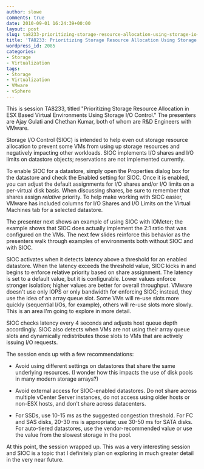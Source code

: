 ```yaml
---
author: slowe
comments: true
date: 2010-09-01 16:24:39+00:00
layout: post
slug: ta8233-prioritizing-storage-resource-allocation-using-storage-io-control
title: 'TA8233: Prioritizing Storage Resource Allocation Using Storage I/O Control'
wordpress_id: 2085
categories:
- Storage
- Virtualization
tags:
- Storage
- Virtualization
- VMware
- vSphere
---
```


This is session TA8233, titled "Prioritizing Storage Resource Allocation in ESX Based Virtual Environments Using Storage I/O Control." The presenters are Ajay Gulati and Chethan Kumar, both of whom are R&D Engineers with VMware.

Storage I/O Control (SIOC) is intended to help even out storage resource allocation to prevent some VMs from using up storage resources and negatively impacting other workloads. SIOC implements I/O shares and I/O limits on datastore objects; reservations are not implemented currently.

To enable SIOC for a datastore, simply open the Properties dialog box for the datastore and check the Enabled setting for SIOC. Once it is enabled, you can adjust the default assignments for I/O shares and/or I/O limits on a per-virtual disk basis. When discussing shares, be sure to remember that shares assign _relative_ priority. To help make working with SIOC easier, VMware has included columns for I/O Shares and I/O Limits on the Virtual Machines tab for a selected datastore.

The presenter next shows an example of using SIOC with IOMeter; the example shows that SIOC does actually implement the 2:1 ratio that was configured on the VMs. The next few slides reinforce this behavior as the presenters walk through examples of environments both without SIOC and with SIOC.

SIOC activates when it detects latency above a threshold for an enabled datastore. When the latency exceeds the threshold value, SIOC kicks in and begins to enforce relative priority based on share assignment. The latency is set to a default value, but it is configurable. Lower values enforce stronger isolation; higher values are better for overall throughput. VMware doesn't use only IOPS or only bandwidth for enforcing SIOC; instead, they use the idea of an array queue slot. Some VMs will re-use slots more quickly (sequential I/Os, for example), others will re-use slots more slowly. This is an area I'm going to explore in more detail.

SIOC checks latency every 4 seconds and adjusts host queue depth accordingly. SIOC also detects when VMs are not using their array queue slots and dynamically redistributes those slots to VMs that are actively issuing I/O requests.

The session ends up with a few recommendations:

* Avoid using different settings on datastores that share the same underlying resources. (I wonder how this impacts the use of disk pools in many modern storage arrays?)

* Avoid external access for SIOC-enabled datastores. Do not share across multiple vCenter Server instances, do not access using older hosts or non-ESX hosts, and don't share across datacenters.

* For SSDs, use 10-15 ms as the suggested congestion threshold. For FC and SAS disks, 20-30 ms is appropriate; use 30-50 ms for SATA disks. For auto-tiered datastores, use the vendor-recommended value or use the value from the slowest storage in the pool.

At this point, the session wrapped up. This was a very interesting session and SIOC is a topic that I definitely plan on exploring in much greater detail in the very near future.
